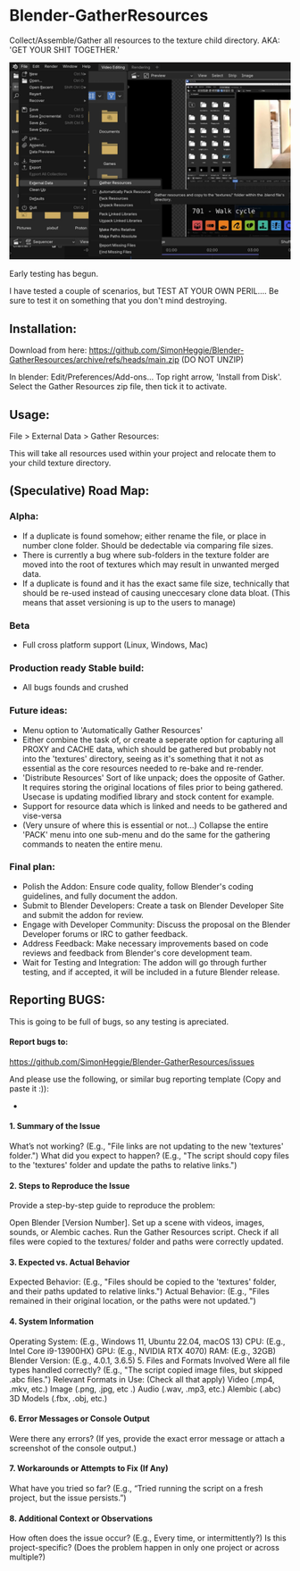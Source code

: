 # Blender-GatherResources

Collect/Assemble/Gather all resources to the texture child directory. AKA: 'GET YOUR SHIT TOGETHER.'

<img src="GatherResources.png">

Early testing has begun.

I have tested a couple of scenarios, but TEST AT YOUR OWN PERIL.... Be sure to test it on something that you don't mind destroying. 


## Installation:

Download from here: https://github.com/SimonHeggie/Blender-GatherResources/archive/refs/heads/main.zip (DO NOT UNZIP)

In blender: Edit/Preferences/Add-ons... Top right arrow, 'Install from Disk'. Select the Gather Resources zip file, then tick it to activate.

## Usage:

File > External Data > Gather Resources: 

This will take all resources used within your project and relocate them to your child texture directory.

## (Speculative) Road Map:

### Alpha:

- If a duplicate is found somehow; either rename the file, or place in number clone folder. Should be dedectable via comparing file sizes.
- There is currently a bug where sub-folders in the texture folder are moved into the root of textures which may result in unwanted merged data.
- If a duplicate is found and it has the exact same file size, technically that should be re-used instead of causing uneccesary clone data bloat. (This means that asset versioning is up to the users to manage)

### Beta

- Full cross platform support (Linux, Windows, Mac)

### Production ready Stable build:

- All bugs founds and crushed

### Future ideas:

- Menu option to 'Automatically Gather Resources'
- Either combine the task of, or create a seperate option for capturing all PROXY and CACHE data, which should be gathered but probably not into the 'textures' directory, seeing as it's something that it not as essential as the core resources needed to re-bake and re-render.
- 'Distribute Resources' Sort of like unpack; does the opposite of Gather. It requires storing the original locations of files prior to being gathered. Usecase is updating modified library and stock content for example.
- Support for resource data which is linked and needs to be gathered and vise-versa
- (Very unsure of where this is essential or not...) Collapse the entire 'PACK' menu into one sub-menu and do the same for the gathering commands to neaten the entire menu.

### Final plan:

- Polish the Addon: Ensure code quality, follow Blender's coding guidelines, and fully document the addon.
- Submit to Blender Developers: Create a task on Blender Developer Site and submit the addon for review.
- Engage with Developer Community: Discuss the proposal on the Blender Developer forums or IRC to gather feedback.
- Address Feedback: Make necessary improvements based on code reviews and feedback from Blender's core development team.
- Wait for Testing and Integration: The addon will go through further testing, and if accepted, it will be included in a future Blender release.

## Reporting BUGS:

This is going to be full of bugs, so any testing is apreciated.

#### Report bugs to:

https://github.com/SimonHeggie/Blender-GatherResources/issues

And please use the following, or similar bug reporting template (Copy and paste it :)):

-

#### 1. Summary of the Issue

What’s not working? (E.g., "File links are not updating to the new 'textures' folder.")
What did you expect to happen? (E.g., "The script should copy files to the 'textures' folder and update the paths to relative links.")

#### 2. Steps to Reproduce the Issue

Provide a step-by-step guide to reproduce the problem:

Open Blender [Version Number].
Set up a scene with videos, images, sounds, or Alembic caches.
Run the Gather Resources script.
Check if all files were copied to the textures/ folder and paths were correctly updated.

#### 3. Expected vs. Actual Behavior
Expected Behavior: (E.g., "Files should be copied to the 'textures' folder, and their paths updated to relative links.")
Actual Behavior: (E.g., "Files remained in their original location, or the paths were not updated.")

#### 4. System Information


Operating System: (E.g., Windows 11, Ubuntu 22.04, macOS 13)
CPU: (E.g., Intel Core i9-13900HX)
GPU: (E.g., NVIDIA RTX 4070)
RAM: (E.g., 32GB)
Blender Version: (E.g., 4.0.1, 3.6.5)
5. Files and Formats Involved
Were all file types handled correctly?
(E.g., "The script copied image files, but skipped .abc files.")
Relevant Formats in Use: (Check all that apply)
 Video (.mp4, .mkv, etc.)
 Image (.png, .jpg, etc
.)
 Audio (.wav, .mp3, etc.)
 Alembic (.abc)
 3D Models (.fbx, .obj, etc.)

#### 6. Error Messages or Console Output
Were there any errors? (If yes, provide the exact error message or attach a screenshot of the console output.)

#### 7. Workarounds or Attempts to Fix (If Any)
What have you tried so far? (E.g., “Tried running the script on a fresh project, but the issue persists.”)

#### 8. Additional Context or Observations
How often does the issue occur? (E.g., Every time, or intermittently?)
Is this project-specific? (Does the problem happen in only one project or across multiple?)
